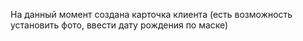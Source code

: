 На данный момент создана карточка клиента (есть возможность установить фото, ввести дату рождения по маске)

